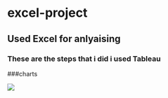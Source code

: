 # excel-project
## Used Excel for anlyaising 
### These are the steps that i did i used **Tableau**
###charts

<img src ="https://www.mercurynews.com/wp-content/uploads/2022/04/SJM-L-SACSHOOTING-0404-19.jpg?w=525"/>
